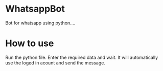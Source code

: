 # WhatsappBot
Bot for whatsapp using python....

# How to use
Run the python file.
Enter the required data and wait.
It will automatically use the loged in acount and send the message.
